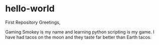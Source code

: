# hello-world
First Repository 
Greetings,

Gaming Smokey is my name and learning python scripting is my game. I have had tacos on the moon and they taste far better than Earth tacos. 
